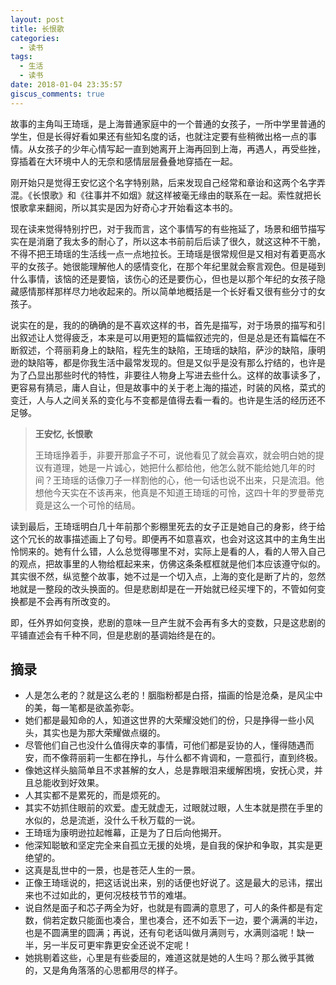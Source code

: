 ```yaml
---
layout: post
title: 长恨歌
categories:
  - 读书
tags:
  - 生活
  - 读书
date: 2018-01-04 23:35:57
giscus_comments: true
---
```



故事的主角叫王琦瑶，是上海普通家庭中的一个普通的女孩子，一所中学里普通的学生，但是长得好看如果还有些知名度的话，也就注定要有些稍微出格一点的事情。从女孩子的少年心情写起一直到她离开上海再回到上海，再遇人，再受些挫，穿插着在大环境中人的无奈和感情层层叠叠地穿插在一起。
<!-- more -->
刚开始只是觉得王安忆这个名字特别熟，后来发现自己经常和章诒和这两个名字弄混。《长恨歌》和《往事并不如烟》就这样被毫无缘由的联系在一起。索性就把长恨歌拿来翻阅，所以其实是因为好奇心才开始看这本书的。

现在读来觉得特别拧巴，对于我而言，这个事情写的有些拖延了，场景和细节描写实在是消磨了我太多的耐心了，所以这本书前前后后读了很久，就这这种不干脆，不得不把王琦瑶的生活线一点一点地拉长。王琦瑶是很常规但是又相对有着更高水平的女孩子。她很能理解他人的感情变化，在那个年纪里就会察言观色。但是碰到什么事情，该恼的还是要恼，该伤心的还是要伤心，但也是以那个年纪的女孩子隐藏感情那样那样尽力地收起来的。所以简单地概括是一个长好看又很有些分寸的女孩子。

说实在的是，我的的确确的是不喜欢这样的书，首先是描写，对于场景的描写和引出叙述让人觉得疲乏，本来是可以用更短的篇幅叙述完的，但是总是还有篇幅在不断叙述，个蒋丽莉身上的缺陷，程先生的缺陷，王琦瑶的缺陷，萨沙的缺陷，康明逊的缺陷等，都是你我生活中最常发现的。但是又似乎是没有那么拧结的，也许是为了凸显出那些时代的特性，非要往人物身上写进去些什么。这样的故事读多了，更容易有猜忌，庸人自让，但是故事中的关于老上海的描述，时装的风格，菜式的变迁，人与人之间关系的变化与不变都是值得去看一看的。也许是生活的经历还不足够。

> **王安忆, 长恨歌**
>
> 王琦瑶挣着手，非要开那盒子不可，说他看见了就会喜欢，就会明白她的提议有道理，她是一片诚心，她把什么都给他，他怎么就不能给她几年的时间？王琦瑶的话像刀子一样割他的心，他一句话也说不出来，只是流泪。他想他今天实在不该再来，他真是不知道王琦瑶的可怜，这四十年的罗曼蒂克竟是这么一个可怜的结局。

读到最后，王琦瑶明白几十年前那个影棚里死去的女子正是她自己的身影，终于给这个冗长的故事描述画上了句号。即便再不如意喜欢，也会对这这其中的主角生出怜悯来的。她有什么错，人么总觉得哪里不对，实际上是看的人，看的人带入自己的观点，把故事里的人物给框起来来，仿佛这条条框框就是他们本应该遵守似的。其实很不然，纵览整个故事，她不过是一个切入点，上海的变化是断了片的，忽然地就是一整段的改头换面的。但是悲剧却是在一开始就已经买埋下的，不管如何变换都是不会再有所改变的。

即，任外界如何变换，悲剧的意味一旦产生就不会再有多大的变数，只是这悲剧的平铺直述会有千种不同，但是悲剧的基调始终是在的。

## 摘录 ##

- 人是怎么老的？就是这么老的！胭脂粉都是白搭，描画的恰是沧桑，是风尘中的美，每一笔都是欲盖弥彰。
- 她们都是最知命的人，知道这世界的大荣耀没她们的份，只是挣得一些小风头，其实也是为那大荣耀做点缀的。
- 尽管他们自己也没什么值得庆幸的事情，可他们都是妥协的人，懂得随遇而安，而不像蒋丽莉一生都在挣扎，与什么都不肯调和，一意孤行，直到终极。
- 像她这样头脑简单且不求甚解的女人，总是靠眼泪来缓解困境，安抚心灵，并且总能收到好效果。
- 人其实都不是累死的，而是烦死的。
- 其实不妨抓住眼前的欢爱。虚无就虚无，过眼就过眼，人生本就是攒在手里的水似的，总是流逝，没什么千秋万载的一说。
- 王琦瑶为康明逊拉起帷幕，正是为了日后向他揭开。
- 他深知聪敏和坚定完全来自孤立无援的处境，是自我的保护和争取，其实是更绝望的。
- 这真是乱世中的一景，也是苍茫人生的一景。
- 正像王琦瑶说的，把这话说出来，别的话便也好说了。这是最大的忌讳，摆出来也不过如此的，更何况枝枝节节的难堪。
- 说自然是面子和芯子两全为好，也就是有圆满的意思了，可人的条件都是有定数，倘若定数只能面也凑合，里也凑合，还不如丢下一边，要个满满的半边，也是不圆满里的圆满；再说，还有句老话叫做月满则亏，水满则溢呢！缺一半，另一半反可更牢靠更安全还说不定呢！
- 她挑剔着这些，心里是有些委屈的，难道这就是她的人生吗？那么微乎其微的，又是角角落落的心思都用尽的样子。